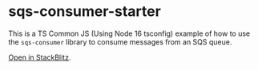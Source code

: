 # sqs-consumer-starter

This is a TS Common JS (Using Node 16 tsconfig) example of how to use the `sqs-consumer` library to consume messages from an SQS queue.

[Open in StackBlitz](https://stackblitz.com/github/bbc/sqs-consumer-starter/tree/main/examples/ts-commonjs-node16).
